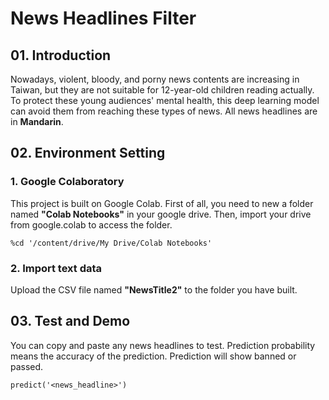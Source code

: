 # News Headlines Filter


## 01. Introduction
Nowadays, violent, bloody, and porny news contents are increasing in Taiwan, but they are not suitable for 12-year-old children reading actually. To protect these young audiences' mental health, this deep learning model can avoid them from reaching these types of news. All news headlines are in **Mandarin**.

## 02. Environment Setting
### 1. Google Colaboratory
This project is built on Google Colab. First of all, you need to new a folder named **"Colab Notebooks"** in your google drive. Then, import your drive from google.colab to access the folder.
 
```
%cd '/content/drive/My Drive/Colab Notebooks'
```
 
 ### 2. Import text data
 Upload the CSV file named **"NewsTitle2"** to the folder you have built.


## 03. Test and Demo
You can copy and paste any news headlines to test.
Prediction probability means the accuracy of the prediction.
Prediction will show banned or passed.

```
predict('<news_headline>')
```

